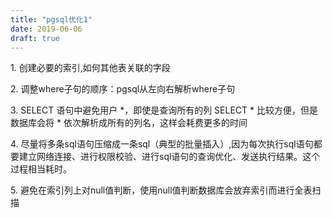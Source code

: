 ```yaml
---
title: "pgsql优化1"
date: 2019-06-06
draft: true
---
```


1\. 创建必要的索引,如何其他表关联的字段

2\. 调整where子句的顺序：pgsql从左向右解析where子句

3\. SELECT 语句中避免用户 *，即使是查询所有的列
SELECT  * 比较方便，但是数据库会将 * 依次解析成所有的列名，这样会耗费更多的时间

4\. 尽量将多条sql语句压缩成一条sql（典型的批量插入）,因为每次执行sql语句都要建立网络连接、进行权限校验、进行sql语句的查询优化、发送执行结果。这个过程相当耗时。

5\. 避免在索引列上对null值判断，使用null值判断数据库会放弃索引而进行全表扫描
